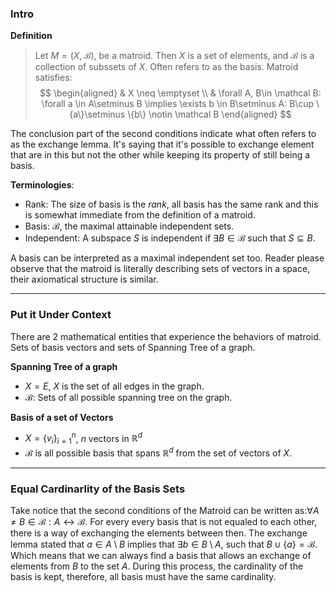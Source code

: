 ### Intro

**Definition**

> Let $M=(X, \mathcal B)$, be a matroid. Then $X$ is a set of elements, and $\mathcal B$ is a collection of subssets of $X$. Often refers to as the basis. Matroid satisfies: 
> $$
> \begin{aligned}
>     & X \neq \emptyset
>     \\
>     & 
>     \forall A, B\in \mathcal B: 
>     \forall a \in A\setminus B \implies \exists b \in B\setminus A: B\cup \{a\}\setminus \{b\} \notin \mathcal B
> \end{aligned}
> $$

The conclusion part of the second conditions indicate what often refers to as the exchange lemma. It's saying that it's possible to exchange element that are in this but not the other while keeping its property of still being a basis. 

**Terminologies**:

* Rank: The size of basis is the *rank*, all basis has the same rank and this is somewhat immediate from the definition of a matroid. 
* Basis: $\mathcal B$, the maximal attainable independent sets. 
* Independent: A subspace $S$ is independent if $\exists B\in \mathcal B$ such that $S\subseteq B$. 

A basis can be interpreted as a maximal independent set too. Reader please observe that the matroid is literally describing sets of vectors in a space, their axiomatical structure is similar. 

---
### **Put it Under Context**

There are 2 mathematical entities that experience the behaviors of matroid. Sets of basis vectors and sets of Spanning Tree of a graph. 

**Spanning Tree of a graph**
* $X = E$, $X$ is the set of all edges in the graph. 
* $\mathcal B$: Sets of all possible spanning tree on the graph. 

**Basis of a set of Vectors**
* $X = \{v_i\}_{i = 1}^n$, $n$ vectors in $\mathbb R^d$
* $\mathcal B$ is all possible basis that spans $\mathbb R^d$ from the set of vectors of $X$. 

---
### **Equal Cardinarlity of the Basis Sets**

Take notice that the second conditions of the Matroid can be written as:$\forall A\neq B \in \mathcal B: A \leftrightarrow \mathcal B$. For every every basis that is not equaled to each other, there is a way of exchanging the elements between then. The exchange lemma stated that $a \in A\setminus B$ implies that $\exists b\in B \setminus A$, such that $B \cup \{a\} = \mathcal B$. Which means that we can always find a basis that allows an exchange of elements from $B$ to the set $A$. During this process, the cardinality of the basis is kept, therefore, all basis must have the same cardinality. 

